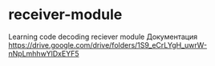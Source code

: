 # receiver-module
Learning code decoding reciever module
Документация https://drive.google.com/drive/folders/1S9_eCrLYgH_uwrW-nNpLmhhwYlDxEYF5
